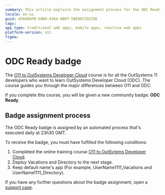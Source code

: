 ```yaml
---
summary: This article explains the assignment process for the ODC Ready badge. 
locale: en-us
guid: A5609AFB-59B0-4364-9B97-58E9EFCD2CDE
tags: 
app_type: traditional web apps, mobile apps, reactive web apps
platform-version: o11
figma:
---
```


# ODC Ready badge

The [O11 to OutSystems Developer Cloud](https://learn.outsystems.com/training/journeys/from-o11-to-odc-569) course is for all the OutSystems 11 developers who want to learn OutSystems Developer Cloud (ODC). The course guides you through the major differences between O11 and ODC.

If you complete this course, you will be given a new community badge: **ODC Ready**.


## Badge assignment process

<div class="info" markdown="1">

The ODC Ready badge is assigned by an automated process that's executed daily at 23h30 GMT. 

</div>

To receive the badge, you must have fulfilled the following conditions:
1. Completed the online training course [O11 to OutSytems Developer Cloud](https://learn.outsystems.com/training/journeys/from-o11-to-odc-569).
2. Deploy Vacations and Directory to the next stage.
3. Keep default name's app (For example, UserName1111_Vacations and UserName1111_Directory).

If you have any further questions about the badge assignment, open a [support case](https://www.outsystems.com/SPP_Ticket_UI/open-support-case).
